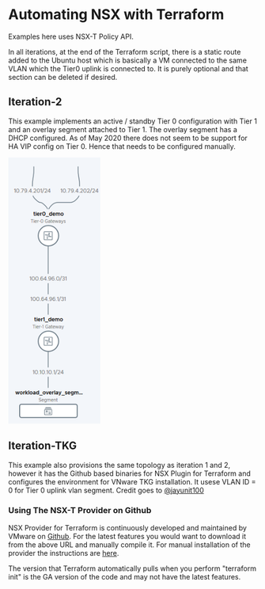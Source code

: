 # Automating NSX with Terraform

Examples here uses NSX-T Policy API. 

In all iterations, at the end of the Terraform script, there is a static route added to the Ubuntu host which is basically a VM connected to the same VLAN which the Tier0 uplink is connected to. It is purely optional and that section can be deleted if desired.


## Iteration-2

This example implements an active / standby Tier 0 configuration with Tier 1 and an overlay segment attached to Tier 1. The overlay segment has a DHCP configured. As of May 2020 there does not seem to be support for HA VIP config on Tier 0. Hence that needs to be configured manually.

![](Topology.png)


## Iteration-TKG

This example also provisions the same topology as iteration 1 and 2, however it has the Github based binaries for NSX Plugin for Terraform and configures the environment for VNware TKG installation. It usese VLAN ID = 0 for Tier 0 uplink vlan segment. Credit goes to [@jayunit100](https://github.com/jayunit100)

### Using The NSX-T Provider on Github

NSX Provider for Terraform is continuously developed and maintained by VMware on [Github](https://github.com/terraform-providers/terraform-provider-nsxt#developing-the-provider). For the latest features you would want to download it from the above URL and manually compile it. For manual installation of the provider the instructions are [here](https://github.com/terraform-providers/terraform-provider-nsxt#manual-installation).

The version that Terraform automatically pulls when you perform "terraform init" is the GA version of the code and may not have the latest features. 



